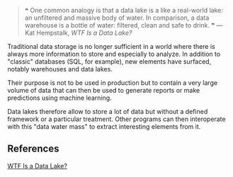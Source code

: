 >❝ One common analogy is that a data lake is a like a real-world lake: an unfiltered and massive body of water. In comparison, a data warehouse is a bottle of water: filtered, clean and safe to drink. ❞ 
> — Kat Hempstalk, *WTF Is a Data Lake?* 

Traditional data storage is no longer sufficient in a world where there is always more information to store and especially to analyze. 
In addition to "classic" databases (SQL, for example), new elements have surfaced, notably warehouses and data lakes.

Their purpose is not to be used in production but to contain a very large volume of data that can then be used to generate reports or make predictions using machine learning. 

Data lakes therefore allow to store a lot of data but without a defined framework or a particular treatment. 
Other programs can then interoperate with this "data water mass" to extract interesting elements from it.

## References

[WTF Is a Data Lake?](https://medium.com/swlh/wtf-is-a-data-lake-51c5a9ed2e0f)